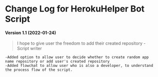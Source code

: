 # Change Log for HerokuHelper Bot Script
#### Version 1.1 (2022-01-24)
> I hope to give user the freedom to add their created repository - Script writer
```
-Added option to allow user to decide whether to create random app name repository or add user's created repository
-Added flowchat to allow user who is also a developer, to understand the process flow of the script.
```
